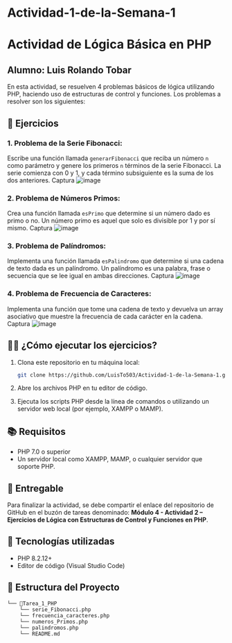 # Actividad-1-de-la-Semana-1
# Actividad de Lógica Básica en PHP

## Alumno: Luis Rolando Tobar

En esta actividad, se resuelven 4 problemas básicos de lógica utilizando PHP, haciendo uso de estructuras de control y funciones. Los problemas a resolver son los siguientes:

## 📝 Ejercicios

### 1. **Problema de la Serie Fibonacci**:
Escribe una función llamada `generarFibonacci` que reciba un número `n` como parámetro y genere los primeros `n` términos de la serie Fibonacci. La serie comienza con 0 y 1, y cada término subsiguiente es la suma de los dos anteriores.
 Captura
![image](https://github.com/user-attachments/assets/c86118f7-bacb-421f-8dc7-52b6d4b16fd3)



### 2. **Problema de Números Primos**:
Crea una función llamada `esPrimo` que determine si un número dado es primo o no. Un número primo es aquel que solo es divisible por 1 y por sí mismo.
 Captura
![image](https://github.com/user-attachments/assets/3bfc7738-2262-4dcd-928b-4fd3b4b3ef45)


### 3. **Problema de Palíndromos**:
Implementa una función llamada `esPalindromo` que determine si una cadena de texto dada es un palíndromo. Un palíndromo es una palabra, frase o secuencia que se lee igual en ambas direcciones.
 Captura
![image](https://github.com/user-attachments/assets/9f645f8a-3521-4b33-89dc-8b7138d8ca0a)


### 4. **Problema de Frecuencia de Caracteres**:
Implementa una función que tome una cadena de texto y devuelva un array asociativo que muestre la frecuencia de cada carácter en la cadena.
 Captura
![image](https://github.com/user-attachments/assets/4bc78215-56c0-4146-8515-f75b044837b5)


## 🧑‍💻 ¿Cómo ejecutar los ejercicios?

1. Clona este repositorio en tu máquina local:

    ```bash
    git clone https://github.com/LuisTo503/Actividad-1-de-la-Semana-1.git
    ```

2. Abre los archivos PHP en tu editor de código.

3. Ejecuta los scripts PHP desde la línea de comandos o utilizando un servidor web local (por ejemplo, XAMPP o MAMP).

## 📚 Requisitos

- PHP 7.0 o superior
- Un servidor local como XAMPP, MAMP, o cualquier servidor que soporte PHP.

## 📍 Entregable

Para finalizar la actividad, se debe compartir el enlace del repositorio de GitHub en el buzón de tareas denominado: **Módulo 4 - Actividad 2 – Ejercicios de Lógica con Estructuras de Control y Funciones en PHP**.

## 🚀 Tecnologías utilizadas

- PHP 8.2.12+
- Editor de código (Visual Studio Code)

## 📂 Estructura del Proyecto
    └── 📁Tarea_1_PHP
        └── serie_Fibonacci.php
        └── frecuencia_caracteres.php
        └── numeros_Primos.php
        └── palindromos.php
        └── README.md
